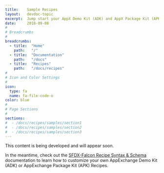 ```yaml
---
title:    Sample Recipes
layout:   devdoc-topic
excerpt:  Jump start your AppX Demo Kit (ADK) and AppX Package Kit (APK) Projects with these sample Recipes.
date:     2018-09-08
#
# Breadcrumbs
#
breadcrumbs:
  - title:  "Home"
    path:   "/"
  - title:  "Documentation"
    path:   "/docs"
  - title:  "Recipes"
    path:   "/docs/recipes"
#
# Icon and Color Settings
#
icon:
  type: fa
  name: fa-file-code-o
color: blue
#
# Page Sections
#
sections:
#  - /docs/recipes/samples/section1
#  - /docs/recipes/samples/section2
#  - /docs/recipes/samples/section3
---
```


This content is being developed and will appear soon.

In the meantime,  check out the [SFDX-Falcon Recipe Syntax & Schema](schema) documentation to learn how to customize your own AppExchange Demo Kit (ADK) or AppExchange Package Kit (APK) Recipes.


<br>
<br>
<br>
<br>
<br>
<br>
<br>
<br>
<br>
<br>
<br>
<br>